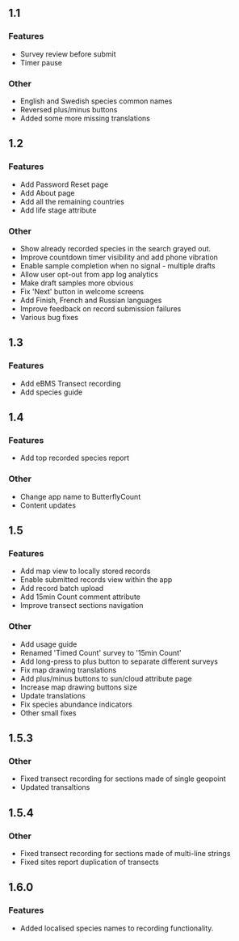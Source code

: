 ## 1.1

### Features

* Survey review before submit
* Timer pause

### Other

* English and Swedish species common names
* Reversed plus/minus buttons
* Added some more missing translations

## 1.2

### Features

* Add Password Reset page
* Add About page
* Add all the remaining countries
* Add life stage attribute

### Other

* Show already recorded species in the search grayed out.
* Improve countdown timer visibility and add phone vibration
* Enable sample completion when no signal - multiple drafts
* Allow user opt-out from app log analytics
* Make draft samples more obvious
* Fix 'Next' button in welcome screens
* Add Finish, French and Russian languages
* Improve feedback on record submission failures
* Various bug fixes


## 1.3

### Features

* Add eBMS Transect recording
* Add species guide

## 1.4

### Features

* Add top recorded species report

### Other

* Change app name to ButterflyCount
* Content updates

## 1.5

### Features

* Add map view to locally stored records
* Enable submitted records view within the app
* Add record batch upload
* Add 15min Count comment attribute 
* Improve transect sections navigation

### Other
* Add usage guide
* Renamed 'Timed Count' survey to '15min Count'
* Add long-press to plus button to separate different surveys
* Fix map drawing translations
* Add plus/minus buttons to sun/cloud attribute page
* Increase map drawing buttons size
* Update translations
* Fix species abundance indicators
* Other small fixes


## 1.5.3

### Other
* Fixed transect recording for sections made of single geopoint
* Updated transaltions


## 1.5.4

### Other
* Fixed transect recording for sections made of multi-line strings
* Fixed sites report duplication of transects


## 1.6.0

### Features

* Added localised species names to recording functionality.
